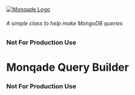[![Monqade Logo](http://static.monqade.com/images/monqade-black-blue-80percent.png)](http://monqade.com)
###### A simple class to help make MongoDB queries

### Not For Production Use


# Monqade Query Builder #



### Not For Production Use
